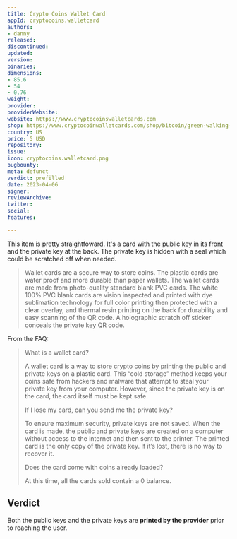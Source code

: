 ```yaml
---
title: Crypto Coins Wallet Card
appId: cryptocoins.walletcard
authors:
- danny
released: 
discontinued: 
updated: 
version: 
binaries: 
dimensions:
- 85.6
- 54
- 0.76
weight: 
provider: 
providerWebsite: 
website: https://www.cryptocoinswalletcards.com
shop: https://www.cryptocoinwalletcards.com/shop/bitcoin/green-walking-lizard-monster-burning-forest-phuj-bitcoin-wallet-card/
country: US
price: 5 USD
repository: 
issue: 
icon: cryptocoins.walletcard.png
bugbounty: 
meta: defunct
verdict: prefilled
date: 2023-04-06
signer: 
reviewArchive: 
twitter: 
social: 
features: 

---
```


This item is pretty straightfoward. It's a card with the public key in its front and the private key at the back. The private key is hidden with a seal which could be scratched off when needed. 

> Wallet cards are a secure way to store coins. The plastic cards are water proof and more durable than paper wallets. The wallet cards are made from photo-quality standard blank PVC cards. The white 100% PVC blank cards are vision inspected and printed with dye sublimation technology for full color printing then protected with a clear overlay, and thermal resin printing on the back for durability and easy scanning of the QR code. A holographic scratch off sticker conceals the private key QR code.

From the FAQ: 

> What is a wallet card?
> 
> A wallet card is a way to store crypto coins by printing the public and private keys on a plastic card. This “cold storage” method keeps your coins safe from hackers and malware that attempt to steal your private key from your computer. However, since the private key is on the card, the card itself must be kept safe.
>
> If I lose my card, can you send me the private key?
> 
> To ensure maximum security, private keys are not saved. When the card is made, the public and private keys are created on a computer without access to the internet and then sent to the printer. The printed card is the only copy of the private key. If it’s lost, there is no way to recover it.
>
> Does the card come with coins already loaded?
> 
> At this time, all the cards sold contain a 0 balance. 

## Verdict 

Both the public keys and the private keys are **printed by the provider** prior to reaching the user.
